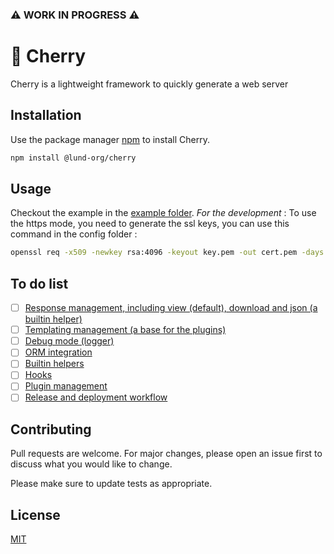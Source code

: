 ### :warning: WORK IN PROGRESS :warning:

# 🍒 Cherry

Cherry is a lightweight framework to quickly generate a web server

## Installation

Use the package manager [npm](http://npmjs.com) to install Cherry.

```bash
npm install @lund-org/cherry
```

## Usage

Checkout the example in the [example folder](https://github.com/Lund-Org/cherry/tree/master/example).
*For the development* : To use the https mode, you need to generate the ssl keys, you can use this command in the config folder :
```bash
openssl req -x509 -newkey rsa:4096 -keyout key.pem -out cert.pem -days 365 -nodes -subj "/C=FR/ST=./L=./O=./OU=./CN=."
```

## To do list

- [ ] [Response management, including view (default), download and json (a builtin helper)](https://github.com/Lund-Org/cherry/issues/1)
- [ ] [Templating management (a base for the plugins)](https://github.com/Lund-Org/cherry/issues/2)
- [ ] [Debug mode (logger)](https://github.com/Lund-Org/cherry/issues/3)
- [ ] [ORM integration](https://github.com/Lund-Org/cherry/issues/4)
- [ ] [Builtin helpers](https://github.com/Lund-Org/cherry/issues/5)
- [ ] [Hooks](https://github.com/Lund-Org/cherry/issues/6)
- [ ] [Plugin management](https://github.com/Lund-Org/cherry/issues/7)
- [ ] [Release and deployment workflow](https://github.com/Lund-Org/cherry/issues/8)

## Contributing
Pull requests are welcome. For major changes, please open an issue first to discuss what you would like to change.

Please make sure to update tests as appropriate.

## License
[MIT](https://github.com/Lund-Org/cherry/blob/master/LICENSE)
